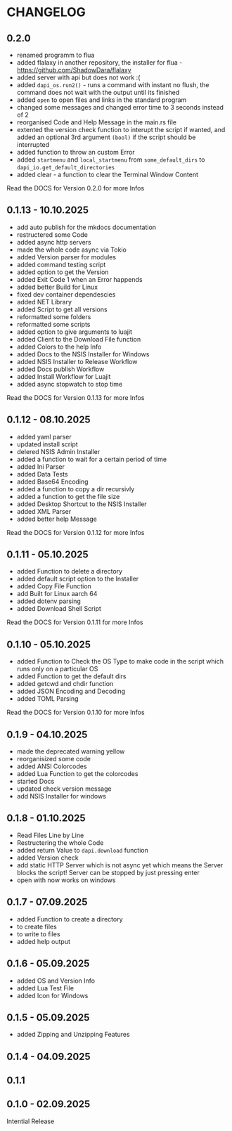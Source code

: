 # CHANGELOG

## 0.2.0
- renamed programm to flua
- added flalaxy in another repository, the installer for flua -
https://github.com/ShadowDara/flalaxy
- added server with api but does not work :(
- added `dapi_os.run2()` - runs a command with instant no flush,
the command does not wait with the output until its finished
- added `open` to open files and links in the standard program
- changed some messages and changed error time to 3 seconds instead of 2
- reorganised Code and Help Message in the main.rs file
- extented the version check function to interupt the script if wanted,
and added an optional 3rd argument `(bool)` if the script should be interrupted
- added function to throw an custom Error
- added `startmenu` and `local_startmenu` from `some_default_dirs` to
`dapi_io.get_default_directories`
- added clear - a function to clear the Terminal Window Content

Read the DOCS for Version 0.2.0 for more Infos

## 0.1.13 - 10.10.2025
- add auto publish for the mkdocs documentation
- restructered some Code
- added async http servers
- made the whole code async via Tokio
- added Version parser for modules
- added command testing script
- added option to get the Version
- added Exit Code 1 when an Error happends
- added better Build for Linux
- fixed dev container dependescies
- added NET Library
- added Script to get all versions
- reformatted some folders
- reformatted some scripts
- added option to give arguments to luajit
- added Client to the Download File function
- added Colors to the help Info
- added Docs to the NSIS Installer for Windows
- added NSIS Installer to Release Workflow
- added Docs publish Workflow
- added Install Workflow for Luajit
- added async stopwatch to stop time

Read the DOCS for Version 0.1.13 for more Infos

## 0.1.12 - 08.10.2025
- added yaml parser
- updated install script
- delered NSIS Admin Installer
- added a function to wait for a certain period of time
- added Ini Parser
- added Data Tests
- added Base64 Encoding
- added a function to copy a dir recursivly
- added a function to get the file size
- added Desktop Shortcut to the NSIS Installer
- added XML Parser
- added better help Message

Read the DOCS for Version 0.1.12 for more Infos

## 0.1.11 - 05.10.2025
- added Function to delete a directory
- added default script option to the Installer
- added Copy File Function
- add Built for Linux aarch 64
- added dotenv parsing
- added Download Shell Script

Read the DOCS for Version 0.1.11 for more Infos

## 0.1.10 - 05.10.2025
- added Function to Check the OS Type to make code in the script which runs only
on a particular OS
- added Function to get the default dirs
- added getcwd and chdir function
- added JSON Encoding and Decoding
- added TOML Parsing

Read the DOCS for Version 0.1.10 for more Infos

## 0.1.9 - 04.10.2025
- made the deprecated warning yellow
- reorganisized some code
- added ANSI Colorcodes
- added Lua Function to get the colorcodes
- started Docs
- updated check version message
- add NSIS Installer for windows

## 0.1.8 - 01.10.2025
- Read Files Line by Line
- Restructering the whole Code
- added return Value to `dapi.download` function
- added Version check
- add static HTTP Server which is not async yet which means the Server blocks the
script! Server can be stopped by just pressing enter
- open with now works on windows

## 0.1.7 - 07.09.2025
- added Function to create a directory
- to create files
- to write to files
- added help output

## 0.1.6 - 05.09.2025
- added OS and Version Info
- added Lua Test File
- added Icon for Windows

## 0.1.5 - 05.09.2025
- added Zipping and Unzipping Features

## 0.1.4 - 04.09.2025

## 0.1.1

## 0.1.0 - 02.09.2025
Intential Release

